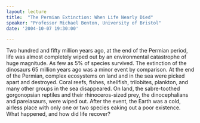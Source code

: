 ```yaml
---
layout: lecture
title:  "The Permian Extinction: When Life Nearly Died"
speaker: "Professor Michael Benton, University of Bristol"
date: '2004-10-07 19:30:00'

---
```

Two hundred and fifty million years ago, at the end of the Permian period, life was almost completely wiped out by an environmental catastrophe of huge magnitude. As few as 5% of species survived. The extinction of the dinosaurs 65 million years ago was a minor event by comparison. At the end of the Permian, complex ecosystems on land and in the sea were picked apart and destroyed. Coral reefs, fishes, shellfish, trilobites, plankton, and many other groups in the sea disappeared. On land, the sabre-toothed gorgonopsian reptiles and their rhinoceros-sized prey, the dinocephalians and pareiasaurs, were wiped out. After the event, the Earth was a cold, airless place with only one or two species eaking out a poor existence. What happened, and how did life recover?